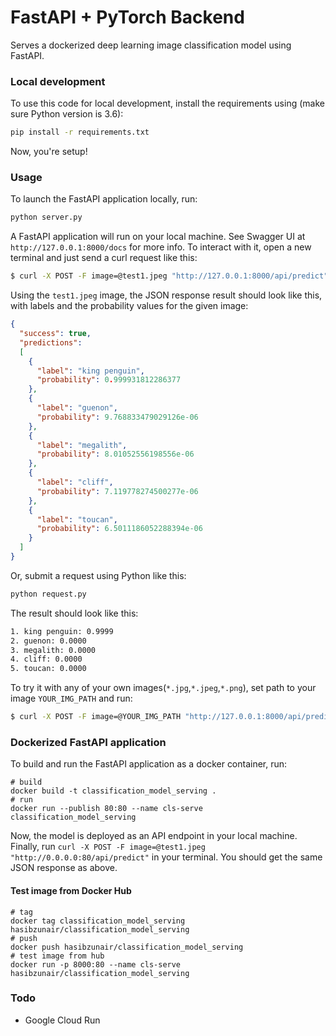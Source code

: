# FastAPI + PyTorch Backend
Serves a dockerized deep learning image classification model using FastAPI.

### Local development
To use this code for local development, install the requirements using (make sure Python version is 3.6):
```bash
pip install -r requirements.txt
```
Now, you're setup!

### Usage
To launch the FastAPI application locally, run:
```python
python server.py
```

A FastAPI application will run on your local machine. See Swagger UI at `http://127.0.0.1:8000/docs` for more info. To interact with it, open a new terminal and just send a curl request like this:
```bash
$ curl -X POST -F image=@test1.jpeg "http://127.0.0.1:8000/api/predict"
```

Using the `test1.jpeg` image, the JSON response result should look like this, with labels and the probability values for the given image:
```json
{
  "success": true, 
  "predictions": 
  [
    {
      "label": "king penguin", 
      "probability": 0.999931812286377
    }, 
    {
      "label": "guenon", 
      "probability": 9.768833479029126e-06
    }, 
    {
      "label": "megalith", 
      "probability": 8.01052556198556e-06
    }, 
    {
      "label": "cliff", 
      "probability": 7.119778274500277e-06
    }, 
    {
      "label": "toucan", 
      "probability": 6.5011186052288394e-06
    }
  ]
}
```

Or, submit a request using Python like this:
```python
python request.py
```
The result should look like this:
```bash
1. king penguin: 0.9999
2. guenon: 0.0000
3. megalith: 0.0000
4. cliff: 0.0000
5. toucan: 0.0000
```

To try it with any of your own images(`*.jpg`,`*.jpeg`,`*.png`), set path to your image `YOUR_IMG_PATH` and run:
```bash
$ curl -X POST -F image=@YOUR_IMG_PATH "http://127.0.0.1:8000/api/predict"
```

### Dockerized FastAPI application

To build and run the FastAPI application as a docker container, run:
```
# build
docker build -t classification_model_serving .
# run
docker run --publish 80:80 --name cls-serve classification_model_serving
```

Now, the model is deployed as an API endpoint in your local machine. Finally, run `curl -X POST -F image=@test1.jpeg "http://0.0.0.0:80/api/predict"` in your terminal. You should get the same JSON response as above.

#### Test image from Docker Hub
```
# tag
docker tag classification_model_serving hasibzunair/classification_model_serving
# push
docker push hasibzunair/classification_model_serving
# test image from hub
docker run -p 8000:80 --name cls-serve hasibzunair/classification_model_serving
```

### Todo
* Google Cloud Run
